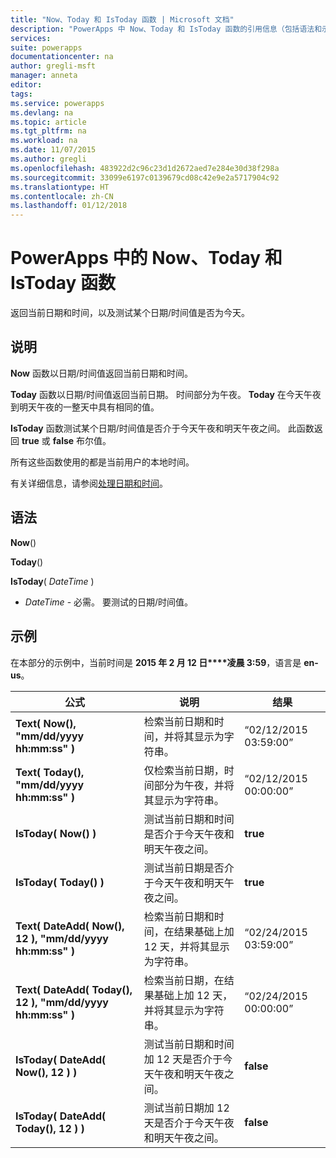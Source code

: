 ```yaml
---
title: "Now、Today 和 IsToday 函数 | Microsoft 文档"
description: "PowerApps 中 Now、Today 和 IsToday 函数的引用信息（包括语法和示例）"
services: 
suite: powerapps
documentationcenter: na
author: gregli-msft
manager: anneta
editor: 
tags: 
ms.service: powerapps
ms.devlang: na
ms.topic: article
ms.tgt_pltfrm: na
ms.workload: na
ms.date: 11/07/2015
ms.author: gregli
ms.openlocfilehash: 483922d2c96c23d1d2672aed7e284e30d38f298a
ms.sourcegitcommit: 33099e6197c0139679cd08c42e9e2a5717904c92
ms.translationtype: HT
ms.contentlocale: zh-CN
ms.lasthandoff: 01/12/2018
---
```

# <a name="now-today-and-istoday-functions-in-powerapps"></a>PowerApps 中的 Now、Today 和 IsToday 函数
返回当前日期和时间，以及测试某个日期/时间值是否为今天。

## <a name="description"></a>说明
**Now** 函数以日期/时间值返回当前日期和时间。

**Today** 函数以日期/时间值返回当前日期。 时间部分为午夜。 **Today** 在今天午夜到明天午夜的一整天中具有相同的值。

**IsToday** 函数测试某个日期/时间值是否介于今天午夜和明天午夜之间。 此函数返回 **true** 或 **false** 布尔值。

所有这些函数使用的都是当前用户的本地时间。

有关详细信息，请参阅[处理日期和时间](../show-text-dates-times.md)。

## <a name="syntax"></a>语法
**Now**()

**Today**()

**IsToday**( *DateTime* )

* *DateTime* - 必需。  要测试的日期/时间值。

## <a name="examples"></a>示例
在本部分的示例中，当前时间是 **2015 年 2 月 12 日****凌晨 3:59**，语言是 **en-us**。

| 公式 | 说明 | 结果 |
| --- | --- | --- |
| **Text( Now(), "mm/dd/yyyy hh:mm:ss" )** |检索当前日期和时间，并将其显示为字符串。 |“02/12/2015 03:59:00” |
| **Text( Today(), "mm/dd/yyyy hh:mm:ss" )** |仅检索当前日期，时间部分为午夜，并将其显示为字符串。 |“02/12/2015 00:00:00” |
| **IsToday( Now() )** |测试当前日期和时间是否介于今天午夜和明天午夜之间。 |**true** |
| **IsToday( Today() )** |测试当前日期是否介于今天午夜和明天午夜之间。 |**true** |
| **Text( DateAdd( Now(), 12 ), "mm/dd/yyyy hh:mm:ss" )** |检索当前日期和时间，在结果基础上加 12 天，并将其显示为字符串。 |“02/24/2015 03:59:00” |
| **Text( DateAdd( Today(), 12 ), "mm/dd/yyyy hh:mm:ss" )** |检索当前日期，在结果基础上加 12 天，并将其显示为字符串。 |“02/24/2015 00:00:00” |
| **IsToday( DateAdd( Now(), 12 ) )** |测试当前日期和时间加 12 天是否介于今天午夜和明天午夜之间。 |**false** |
| **IsToday( DateAdd( Today(), 12 ) )** |测试当前日期加 12 天是否介于今天午夜和明天午夜之间。 |**false** |

